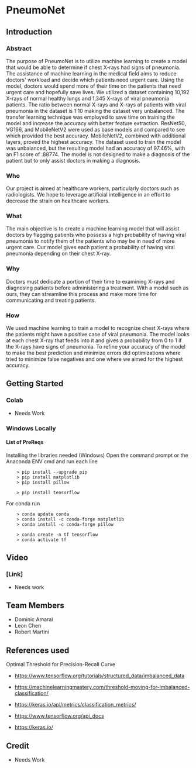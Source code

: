 # PneumoNet

## Introduction
### Abstract
The purpose of PneumoNet is to utilize machine learning to create a model that would be able to determine if chest X-rays had signs of pneumonia. The assistance of machine learning in the medical field aims to reduce doctors' workload and decide which patients need urgent care. Using the model, doctors would spend more of their time on the patients that need urgent care and hopefully save lives. We utilized a dataset containing 10,192 X-rays of normal healthy lungs and 1,345 X-rays of viral pneumonia patients. The ratio between normal X-rays and X-rays of patients with viral pneumonia in the dataset is 1:10 making the dataset very unbalanced. The transfer learning technique was employed to save time on training the model and increase the accuracy with better feature extraction. ResNet50, VG166, and MobileNetV2 were used as base models and compared to see which provided the best accuracy. MobileNetV2, combined with additional layers, proved the highest accuracy. The dataset used to train the model was unbalanced, but the resulting model had an accuracy of 97.46%, with an F1 score of .88774. The model is not designed to make a diagnosis of the patient but to only assist doctors in making a diagnosis.

### Who
Our project is aimed at healthcare workers, particularly doctors such as radiologists.
We hope to leverage artificial intelligence in an effort to decrease the strain on healthcare workers.

### What
The main objective is to create a machine learning model that will assist doctors by flagging patients who possess a high probability of having viral pneumonia to notify them of the patients who may be in need of more urgent care. 
Our model gives each patient a probability of having viral pneumonia depending on their chest X-ray.

### Why
Doctors must dedicate a portion of their time to examining X-rays and diagnosing patients before administering a treatment.
With a model such as ours, they can streamline this process and make more time for communicating and treating patients.

### How
We used machine learning to train a model to recognize chest X-rays where the patients might have a positive case of viral pneumonia. 
The model looks at each chest X-ray that feeds into it and gives a probability from 0 to 1 if the X-rays have signs of pneumonia.
To refine your accuracy of the model to make the best prediction and minimize errors did optimizations where tried to minimize false negatives and one where we aimed for the highest accuracy. 

## Getting Started 

### Colab 

- Needs Work

### Windows Locally

#### List of PreReqs	

Installing the libraries needed (Windows)
Open the command prompt or the Anaconda ENV cmd and run each line

		> pip install --upgrade pip	
		> pip install matplotlib
		> pip install pillow
		
		> pip install tensorflow
		
For conda run 

		> conda update conda
		> conda install -c conda-forge matplotlib
		> conda install -c conda-forge pillow
		
		> conda create -n tf tensorflow
		> conda activate tf

## Video
### [Link]
- Needs work

## Team Members
* Dominic Amaral
* Leon Chen
* Robert Martini

## References used
Optimal Threshold for Precision-Recall Curve
- https://www.tensorflow.org/tutorials/structured_data/imbalanced_data 
- https://machinelearningmastery.com/threshold-moving-for-imbalanced-classification/ 
- https://keras.io/api/metrics/classification_metrics/ 

- https://www.tensorflow.org/api_docs
- https://keras.io/

## Credit
- Needs Work
